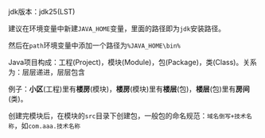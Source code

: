 jdk版本：jdk25(LST)

建议在环境变量中新建`JAVA_HOME`变量，里面的路径即为`jdk`安装路径。

然后在`path`环境变量中添加一个路径为`%JAVA_HOME\bin%`

Java项目构成：工程(Project)，模块(Module)，包(Package)，类(Class)。关系为：层层递进，层层包含

例子：**小区**(工程)里有**楼房**(模块)，**楼房**(模块)里有**楼层**(包)，**楼层**(包)里有**房间**(类)。

创建完模块后，在模块的`src`目录下创建包，一般包的命名规范：`域名倒写+技术名称`，如`com.aaa.技术名称`
